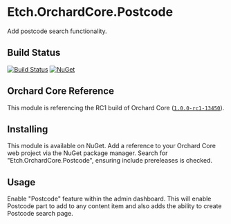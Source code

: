 # Etch.OrchardCore.Postcode

Add postcode search functionality.

## Build Status
[![Build Status](https://secure.travis-ci.org/etchuk/Etch.OrchardCore.Postcode.png?branch=master)](http://travis-ci.org/etchuk/Etch.OrchardCore.Postcode) [![NuGet](https://img.shields.io/nuget/v/Etch.OrchardCore.Postcode.svg)](https://www.nuget.org/packages/Etch.OrchardCore.Postcode)

## Orchard Core Reference

This module is referencing the RC1 build of Orchard Core ([`1.0.0-rc1-13450`](https://www.nuget.org/packages/OrchardCore.Module.Targets/1.0.0-rc2-13450)).

## Installing

This module is available on NuGet. Add a reference to your Orchard Core web project via the NuGet package manager. Search for "Etch.OrchardCore.Postcode", ensuring include prereleases is checked.

## Usage

Enable "Postcode" feature within the admin dashboard. This will enable Postcode part to add to any content item and also adds the ability to create Postcode search page.
